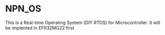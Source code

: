 # NPN_OS
This is a Real-time Operating System (DIY RTOS) for Microcontroller. It will be implented in EFR32MG22 first
